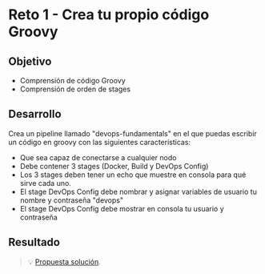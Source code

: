 # Reto 1 - Crea tu propio código Groovy

## Objetivo

* Comprensión de código Groovy
* Comprensión de orden de stages

## Desarrollo

Crea un pipeline llamado "devops-fundamentals" en el que puedas escribir un código en groovy con las siguientes características:

* Que sea capaz de conectarse a cualquier nodo
* Debe contener 3 stages (Docker, Build y DevOps Config)
* Los 3 stages deben tener un echo que muestre en consola para qué sirve cada uno.
* El stage DevOps Config debe nombrar y asignar variables de usuario tu nombre y contraseña "devops"
* El stage DevOps Config debe mostrar en consola tu usuario y contraseña


## Resultado
> 💡 [Propuesta solución](./psolv.md).
